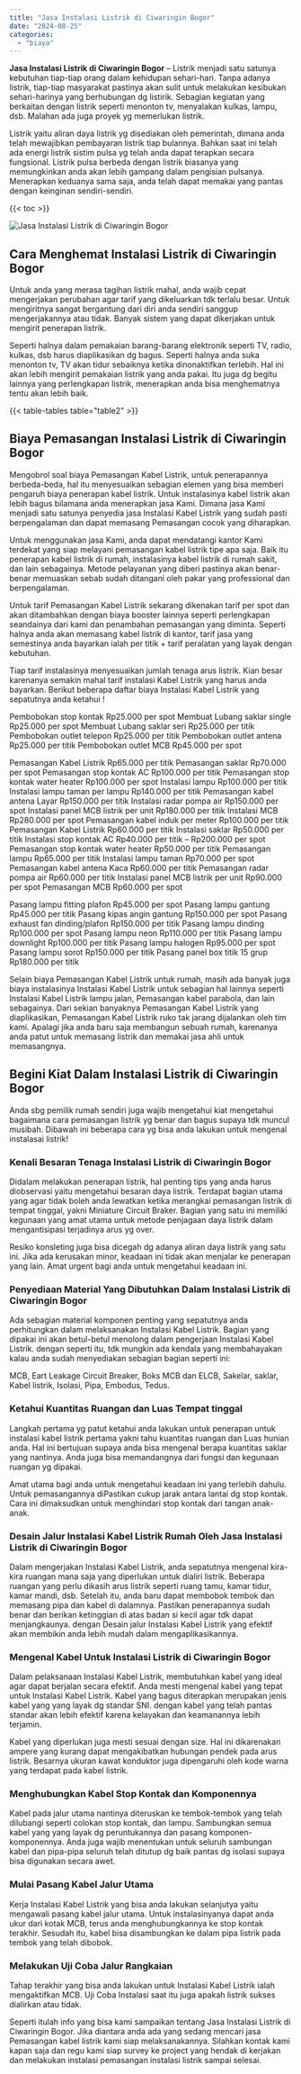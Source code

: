 ```yaml
---
title: "Jasa Instalasi Listrik di Ciwaringin Bogor"
date: "2024-08-25"
categories: 
  - "biaya"
---
```


**Jasa Instalasi Listrik di Ciwaringin Bogor** – Listrik menjadi satu satunya kebutuhan tiap-tiap orang dalam kehidupan sehari-hari. Tanpa adanya listrik, tiap-tiap masyarakat pastinya akan sulit untuk melakukan kesibukan sehari-harinya yang berhubungan dg listirik. Sebagian kegiatan yang berkaitan dengan listrik seperti menonton tv, menyalakan kulkas, lampu, dsb. Malahan ada juga proyek yg memerlukan listrik.

Listrik yaitu aliran daya listrik yg disediakan oleh pemerintah, dimana anda telah mewajibkan pembayaran listrik tiap bulannya. Bahkan saat ini telah ada energi listrik sistim pulsa yg telah anda dapat terapkan secara fungsional. Listrik pulsa berbeda dengan listrik biasanya yang memungkinkan anda akan lebih gampang dalam pengisian pulsanya. Menerapkan keduanya sama saja, anda telah dapat memakai yang pantas dengan keinginan sendiri-sendiri.

{{< toc >}}

![Jasa Instalasi Listrik di Ciwaringin Bogor](/images/instalasi-listrik-murah11.png)

## Cara Menghemat Instalasi Listrik di Ciwaringin Bogor

Untuk anda yang merasa tagihan listrik mahal, anda wajib cepat mengerjakan perubahan agar tarif yang dikeluarkan tdk terlalu besar. Untuk mengiritnya sangat bergantung dari diri anda sendiri sanggup mengerjakannya atau tidak. Banyak sistem yang dapat dikerjakan untuk mengirit penerapan listrik.

Seperti halnya dalam pemakaian barang-barang elektronik seperti TV, radio, kulkas, dsb harus diaplikasikan dg bagus. Seperti halnya anda suka menonton tv, TV akan tidur sebaiknya ketika dinonaktifkan terlebih. Hal ini akan lebih mengirit pemakaian listrik yang anda pakai. Itu juga dg begitu lainnya yang perlengkapan listrik, menerapkan anda bisa menghematnya tentu akan lebih baik.

{{< table-tables table="table2" >}}

## Biaya Pemasangan Instalasi Listrik di Ciwaringin Bogor

Mengobrol soal biaya Pemasangan Kabel Listrik, untuk penerapannya berbeda-beda, hal itu menyesuaikan sebagian elemen yang bisa memberi pengaruh biaya penerapan kabel listrik. Untuk instalasinya kabel listrik akan lebih bagus bilamana anda menerapkan jasa Kami. Dimana jasa Kami menjadi satu satunya penyedia jasa Instalasi Kabel Listrik yang sudah pasti berpengalaman dan dapat memasang Pemasangan cocok yang diharapkan.

Untuk menggunakan jasa Kami, anda dapat mendatangi kantor Kami terdekat yang siap melayani pemasangan kabel listrik tipe apa saja. Baik itu penerapan kabel listrik di rumah, instalasinya kabel listrik di rumah sakit, dan lain sebagainya. Metode pelayanan yang diberi pastinya akan benar-benar memuaskan sebab sudah ditangani oleh pakar yang professional dan berpengalaman.

Untuk tarif Pemasangan Kabel Listrik sekarang dikenakan tarif per spot dan akan ditambahkan dengan biaya booster lainnya seperti perlengkapan seandainya dari kami dan penambahan pemasangan yang diminta. Seperti halnya anda akan memasang kabel listrik di kantor, tarif jasa yang semestinya anda bayarkan ialah per titik + tarif peralatan yang layak dengan kebutuhan.

Tiap tarif instalasinya menyesuaikan jumlah tenaga arus listrik. Kian besar karenanya semakin mahal tarif instalasi Kabel Listrik yang harus anda bayarkan. Berikut beberapa daftar biaya Instalasi Kabel Listrik yang sepatutnya anda ketahui !

Pembobokan stop kontak Rp25.000 per spot Membuat Lubang saklar single Rp25.000 per spot Membuat Lubang saklar seri Rp25.000 per titik Pembobokan outlet telepon Rp25.000 per titik Pembobokan outlet antena Rp25.000 per titik Pembobokan outlet MCB Rp45.000 per spot

Pemasangan Kabel Listrik Rp65.000 per titik Pemasangan saklar Rp70.000 per spot Pemasangan stop kontak AC Rp100.000 per titik Pemasangan stop kontak water heater Rp100.000 per spot Instalasi lampu Rp100.000 per titik Instalasi lampu taman per lampu Rp140.000 per titik Pemasangan kabel antena Layar Rp150.000 per titik Instalasi radar pompa air Rp150.000 per spot Instalasi panel MCB listrik per unit Rp180.000 per titik Instalasi MCB Rp280.000 per spot Pemasangan kabel induk per meter Rp100.000 per titik Pemasangan Kabel Listrik Rp60.000 per titik Instalasi saklar Rp50.000 per titik Instalasi stop kontak AC Rp40.000 per titik – Rp200.000 per spot Pemasangan stop kontak water heater Rp50.000 per titik Pemasangan lampu Rp65.000 per titik Instalasi lampu taman Rp70.000 per spot Pemasangan kabel antena Kaca Rp60.000 per titik Pemasangan radar pompa air Rp60.000 per titik Instalasi panel MCB listrik per unit Rp90.000 per spot Pemasangan MCB Rp60.000 per spot

Pasang lampu fitting plafon Rp45.000 per spot Pasang lampu gantung Rp45.000 per titik Pasang kipas angin gantung Rp150.000 per spot Pasang exhaust fan dinding/plafon Rp150.000 per titik Pasang lampu dinding Rp100.000 per spot Pasang lampu neon Rp110.000 per titik Pasang lampu downlight Rp100.000 per titik Pasang lampu halogen Rp95.000 per spot Pasang lampu sorot Rp150.000 per titik Pasang panel box titik 15 grup Rp180.000 per titik

Selain biaya Pemasangan Kabel Listrik untuk rumah, masih ada banyak juga biaya instalasinya Instalasi Kabel Listrik untuk sebagian hal lainnya seperti Instalasi Kabel Listrik lampu jalan, Pemasangan kabel parabola, dan lain sebagainya. Dari sekian banyaknya Pemasangan Kabel Listrik yang diaplikasikan, Pemasangan Kabel Listrik ruko tak jarang dijalankan oleh tim kami. Apalagi jika anda baru saja membangun sebuah rumah, karenanya anda patut untuk memasang listrik dan memakai jasa ahli untuk memasangnya.

## Begini Kiat Dalam Instalasi Listrik di Ciwaringin Bogor


Anda sbg pemilik rumah sendiri juga wajib mengetahui kiat mengetahui bagaimana cara pemasangan listrik yg benar dan bagus supaya tdk muncul musibah. Dibawah ini beberapa cara yg bisa anda lakukan untuk mengenal instalasai listrik!

### Kenali Besaran Tenaga Instalasi Listrik di Ciwaringin Bogor

Didalam melakukan penerapan listrik, hal penting tips yang anda harus diobservasi yaitu mengetahui besaran daya listrik. Terdapat bagian utama yang agar tidak boleh anda lewatkan ketika merangkai pemasangan listrik di tempat tinggal, yakni Miniature Circuit Braker. Bagian yang satu ini memiliki kegunaan yang amat utama untuk metode penjagaan daya listrik dalam mengantisipasi terjadinya arus yg over.

Resiko konsleting juga bisa dicegah dg adanya aliran daya listrik yang satu ini. Jika ada kerusakan minor, keadaan ini tidak akan menjalar ke penerapan yang lain. Amat urgent bagi anda untuk mengetahui keadaan ini.

### Penyediaan Material Yang Dibutuhkan Dalam Instalasi Listrik di Ciwaringin Bogor

Ada sebagian material komponen penting yang sepatutnya anda perhitungkan dalam melaksanakan Instalasi Kabel Listrik. Bagian yang dipakai ini akan betul-betul menolong dalam pengerjaan Instalasi Kabel Listrik. dengan seperti itu, tdk mungkin ada kendala yang membahayakan kalau anda sudah menyediakan sebagian bagian seperti ini:

MCB, Eart Leakage Circuit Breaker, Boks MCB dan ELCB, Sakelar, saklar, Kabel listrik, Isolasi, Pipa, Embodus, Tedus.

### Ketahui Kuantitas Ruangan dan Luas Tempat tinggal

Langkah pertama yg patut ketahui anda lakukan untuk penerapan untuk instalasi kabel listrik pertama yakni tahu kuantitas ruangan dan Luas hunian anda. Hal ini bertujuan supaya anda bisa mengenal berapa kuantitas saklar yang nantinya. Anda juga bisa memandangnya dari fungsi dan kegunaan ruangan yg dipakai.

Amat utama bagi anda untuk mengetahui keadaan ini yang terlebih dahulu. Untuk pemasangannya diPastikan cukup jarak antara lantai dg stop kontak. Cara ini dimaksudkan untuk menghindari stop kontak dari tangan anak-anak.

### Desain Jalur Instalasi Kabel Listrik Rumah Oleh Jasa Instalasi Listrik di Ciwaringin Bogor

Dalam mengerjakan Instalasi Kabel Listrik, anda sepatutnya mengenal kira-kira ruangan mana saja yang diperlukan untuk dialiri listrik. Beberapa ruangan yang perlu dikasih arus listrik seperti ruang tamu, kamar tidur, kamar mandi, dsb. Setelah itu, anda baru dapat membobok tembok dan memasang pipa dan kabel di dalamnya. Pastikan penerapannya sudah benar dan berikan ketinggian di atas badan si kecil agar tdk dapat menjangkaunya. dengan Desain jalur Instalasi Kabel Listrik yang efektif akan membikin anda lebih mudah dalam mengaplikasikannya.

### Mengenal Kabel Untuk Instalasi Listrik di Ciwaringin Bogor

Dalam pelaksanaan Instalasi Kabel Listrik, membutuhkan kabel yang ideal agar dapat berjalan secara efektif. Anda mesti mengenal kabel yang tepat untuk Instalasi Kabel Listrik. Kabel yang bagus diterapkan merupakan jenis kabel yang yang layak dg standar SNI. dengan kabel yang telah pantas standar akan lebih efektif karena kelayakan dan keamanannya lebih terjamin.

Kabel yang diperlukan juga mesti sesuai dengan size. Hal ini dikarenakan ampere yang kurang dapat mengakibatkan hubungan pendek pada arus listrik. Besarnya ukuran kawat konduktor juga dipengaruhi oleh kode warna yang terdapat pada kabel listrik.

### Menghubungkan Kabel Stop Kontak dan Komponennya

Kabel pada jalur utama nantinya diteruskan ke tembok-tembok yang telah dilubangi seperti colokan stop kontak, dan lampu. Sambungkan semua kabel yang yang layak dg peruntukannya dan pasang komponen-komponennya. Anda juga wajib menentukan untuk seluruh sambungan kabel dan pipa-pipa seluruh telah ditutup dg baik pantas dg isolasi supaya bisa digunakan secara awet.

### Mulai Pasang Kabel Jalur Utama

Kerja Instalasi Kabel Listrik yang bisa anda lakukan selanjutya yaitu mengawali pasang kabel jalur utama. Untuk instalasinyanya dapat anda ukur dari kotak MCB, terus anda menghubungkannya ke stop kontak terakhir. Sesudah itu, kabel bisa disambungkan ke dalam pipa listrik pada tembok yang telah dibobok.

### Melakukan Uji Coba Jalur Rangkaian

Tahap terakhir yang bisa anda lakukan untuk Instalasi Kabel Listrik ialah mengaktifkan MCB. Uji Coba Instalasi saat itu juga apakah listrik sukses dialirkan atau tidak.

Seperti itulah info yang bisa kami sampaikan tentang Jasa Instalasi Listrik di Ciwaringin Bogor. Jika diantara anda ada yang sedang mencari jasa Pemasangan kabel listrik kami siap melaksanakannya. Silahkan kontak kami kapan saja dan regu kami siap survey ke project yang hendak di kerjakan dan melakukan instalasi pemasangan instalasi listrik sampai selesai.
